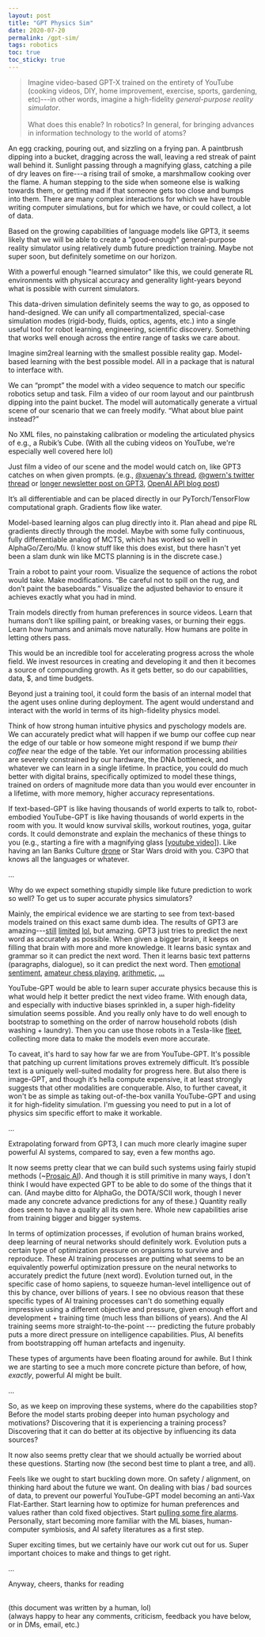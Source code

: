 ```yaml
---
layout: post
title: "GPT Physics Sim"
date: 2020-07-20
permalink: /gpt-sim/
tags: robotics 
toc: true
toc_sticky: true
---
```


>Imagine video-based GPT-X trained on the entirety of YouTube (cooking videos, DIY, home improvement, exercise, sports, gardening, etc)---in other words, imagine a high-fidelity *general-purpose reality simulator*.
<br><br>
What does this enable? In robotics? In general, for bringing advances in information technology to the world of atoms?

An egg cracking, pouring out, and sizzling on a frying pan. A paintbrush dipping into a bucket,
dragging across the wall, leaving a red streak of paint wall behind it.
Sunlight passing through a magnifying glass, catching a pile of dry leaves on fire---a rising trail of smoke, a marshmallow cooking over the flame.
A human stepping to the side when someone else is walking towards them, or getting mad if that someone gets too close and bumps into them.
There are many complex interactions for which we have trouble writing computer simulations, but for which we have, or could collect, a lot of data.

Based on the growing capabilities of language models like GPT3, it seems likely that we will be able to create a "good-enough" general-purpose reality simulator using relatively dumb future prediction training. Maybe not super soon, but definitely sometime on our horizon.

With a powerful enough "learned simulator" like this, we could generate RL environments with 
physical accuracy and generality light-years beyond what is possible with current simulators.

This data-driven simulation definitely seems the way to go, as opposed to hand-designed. We can unify all compartmentalized, special-case simulation modes (rigid-body, fluids, optics, agents, etc.) into a single useful tool for robot learning, engineering, scientific discovery.
Something that works well enough across the entire range of tasks we care about.

Imagine sim2real learning with the smallest possible reality gap.
Model-based learning with the best possible model.
All in a package that is natural to interface with.

We can “prompt” the model with a video sequence to match our specific robotics setup and task.  Film a video of our room layout and our paintbrush dipping into the paint bucket. The model will automatically generate a virtual scene of our scenario that we can freely modify. “What about blue paint instead?”

No XML files, no painstaking calibration or modeling the articulated physics of e.g., a Rubik’s Cube. (With all the cubing videos on YouTube, we're especially well covered here lol)

Just film a video of our scene and the model would catch on, like GPT3 catches on when given prompts. (e.g., [@xuenay's thread](https://twitter.com/xuenay/status/1283312640199196673), [@gwern's twitter thread](https://twitter.com/gwern/status/1267215588214136833) or [longer newsletter post on GPT3](https://www.gwern.net/newsletter/2020/05#gpt-3), [OpenAI API blog post](https://openai.com/blog/openai-api/))

It’s all differentiable and can be placed directly in our PyTorch/TensorFlow computational graph.  Gradients flow like water.

Model-based learning algos can plug directly into it. Plan ahead and pipe RL gradients directly through the model. Maybe with some fully continuous, fully differentiable analog of MCTS, which has worked so well in AlphaGo/Zero/Mu. (I know stuff like this does exist, but there hasn't yet been a slam dunk win like MCTS planning is in the discrete case.)

Train a robot to paint your room. Visualize the sequence of actions the robot would take. Make modifications. “Be careful not to spill on the rug, and don’t paint the baseboards.” Visualize the adjusted behavior to ensure it achieves exactly what you had in mind.

Train models directly from human preferences in source videos. Learn that humans don’t like spilling paint, or breaking vases, or burning their eggs. Learn how humans and animals move naturally. How humans are polite in letting others pass. 

This would be an incredible tool for accelerating progress across the whole field. We invest resources in creating and developing it and then it becomes a source of compounding growth. As it gets better, so do our capabilities, data, $, and time budgets.

Beyond just a training tool, it could form the basis of an internal model that the agent uses online during deployment. The agent would understand and interact with the world in terms of its high-fidelity physics model. 

Think of how strong human intuitive physics and pyschology models are. We can 
accurately predict what will happen if we bump our coffee cup near the edge of our table
or how someone might respond if we bump *their coffee* near the edge of the table.
Yet our information processing abilities are severely constrained by our hardware,
the DNA bottleneck, and whatever we can learn in a single lifetime.
In practice, you could do much better with digital brains, specifically optimized to 
model these things, trained on orders of magnitude more data than you would
ever encounter in a lifetime, with more memory, higher accuracy representations.



If text-based-GPT is like having thousands of world experts to talk to,
robot-embodied YouTube-GPT is like having thousands of world experts in the room with you. 
It would know survival skills, workout routines, yoga, guitar cords. 
It could demonstrate and explain the
mechanics of these things to you (e.g., starting a fire with a magnifying glass [[youtube video]](https://www.youtube.com/watch?v=D2ym8wt5NWo)).
Like having an Ian Banks Culture [drone](https://en.wikipedia.org/wiki/The_Culture#Drones) or Star Wars droid with you. C3PO that knows all the languages or whatever.

<!--

*Cut to a scene of a large group of people standing together, having drinks on a small outdoor deck.*

*"Get inside!", a droid comes running across the street, "Get off the deck!". 
It noticed there are way too many of them standing there and they are overloading the deck. 
The 
It also notices*

*They look over, confused, as the supports start creaking.
The deck suddenly drops out from under them, comes to a halt a few feet below. Most of them 
are able to jump inside---only a few are knocked of their feet
with minor bruises and a sprained wrist.* 

Maybe not the most realistic scenario, but there are in fact thousands of videos of structural failures like this on YouTube to learn from, including several videos of this [exact thing](https://www.youtube.com/results?search_query=deck+collapse) (not turning out quite as well).
An agent that has integrated so much knowledge could notice and predict many things like this better than an average person.
-->

...

Why do we expect something stupidly simple like future prediction to work so well? To get us to super accurate physics simulators?

Mainly, the empirical evidence we are starting to see from text-based models trained on this exact same dumb idea. The results of GPT3 are amazing---[still](https://www.gwern.net/GPT-3#weaknesses) [limited](https://twitter.com/michael_nielsen/status/1284937260798885888) [lol](https://twitter.com/sama/status/1284922296348454913), but amazing.
GPT3 just tries to predict the next word as accurately as possible.
When given a bigger brain, it keeps on filling that brain with more and more knowledge.
It learns basic syntax and grammar so it can predict the next word.
Then it learns basic text patterns (paragraphs, dialogue), so it can predict the next word.
Then [emotional sentiment](https://openai.com/blog/unsupervised-sentiment-neuron/), [amateur chess playing](https://twitter.com/TomChivers/status/1214488063310741504), [arithmetic](https://twitter.com/gwern/status/1277244260186763265), [...](https://twitter.com/xuenay/status/1283312640199196673)

YouTube-GPT would be able to learn super accurate physics because this
is what would help it better predict the next video frame.
With enough data, and especially with inductive biases sprinkled in, a super high-fidelity simulation seems possible.
And you really only have to do well enough to bootstrap to something on the order of narrow household robots (dish washing + laundry).
Then you can use those robots in a Tesla-like [fleet](https://www.youtube.com/watch?v=Ucp0TTmvqOE&feature=youtu.be&t=6678), collecting more data to make the models even more accurate.

To caveat, it's hard to say how far we are from YouTube-GPT. It's possible that
patching up current limitations proves extremely difficult. It’s possible text is a uniquely well-suited modality for progress here. But also there is image-GPT, and though it’s hella compute expensive, it at least strongly suggests that other modalities are conquerable.
Also, to further caveat, it won't be as simple as taking out-of-the-box vanilla YouTube-GPT and using it for high-fidelity simulation. 
I'm guessing you need to put in a lot of physics sim specific effort to make it workable.

...

Extrapolating forward from GPT3, I can much more clearly imagine super powerful AI systems, compared to say, even a few months ago.

It now seems pretty clear that we can build such systems using fairly stupid methods (~[Prosaic AI](https://ai-alignment.com/prosaic-ai-control-b959644d79c2)).
And though it is still primitive in many ways, I don't think I would have expected GPT to be able to do some of the things that it can.
(And maybe ditto for AlphaGo, the DOTA/SCII work, though I never made 
any concrete advance predictions for any of these.)
Quantity really does seem to have a quality all its own here.
Whole new capabilities arise from training bigger and bigger systems.

In terms of optimization processes, if evolution of human brains worked, deep learning of 
neural networks should definitely work. 
Evolution puts a certain type of optimization pressure on organisms to survive and reproduce. 
These AI training processes are putting what seems to be an equivalently powerful
optimization pressure on the neural networks to accurately predict the future (next word).
Evolution turned out, in the specific case of homo sapiens, to squeeze human-level intelligence
out of this by chance, over billions of years.
I see no obvious reason that these specific types of AI training processes can't
do something equally impressive using a different objective and pressure, given enough effort and development + training time (much less than billions of years).
And the AI training seems more straight-to-the-point --- predicting the future probably puts a more direct pressure on intelligence capabilities.
Plus, AI benefits from bootstrapping off human artefacts and ingenuity.

These types of arguments have been floating around for awhile.
But I think we are starting to see a much more concrete picture than before,
of how, *exactly*, powerful AI might be built.

...

So, as we keep on improving these systems, where do the capabilities stop?
Before the model starts probing deeper into human psychology and motivations?
Discovering that it is experiencing a training process?
Discovering that it can do better at its objective by influencing its data sources?

It now also seems pretty clear that we should actually be worried about these questions. 
Starting now (the second best time to plant a tree, and all).

Feels like we ought to start buckling down more.  On safety / alignment, on thinking hard
about the future we want.
On dealing with bias / bad sources of data, to prevent our powerful YouTube-GPT model becoming an anti-Vax Flat-Earther. Start learning how to optimize for human preferences
and values rather than cold fixed objectives. 
Start [pulling some fire alarms](https://intelligence.org/2017/10/13/fire-alarm/).
Personally, start becoming more familiar with the ML biases, human-computer symbiosis, and AI safety literatures as a first step.

Super exciting times, but we certainly have our work cut out for us. Super important choices to make and things to get right.

...

Anyway, cheers, thanks for reading

<br>
(this document was written by a human, lol)<br>
(always happy to hear any comments, criticism, feedback you have below, or in DMs, email, etc.)
